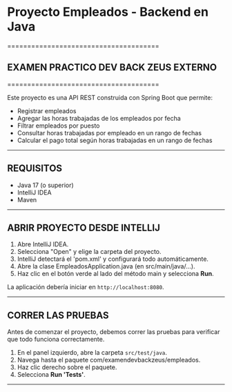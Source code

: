 # Proyecto Empleados - Backend en Java

======================================
## EXAMEN PRACTICO DEV BACK ZEUS EXTERNO
======================================

Este proyecto es una API REST construida con Spring Boot que permite:

- Registrar empleados
- Agregar las horas trabajadas de los empleados por fecha
- Filtrar empleados por puesto
- Consultar horas trabajadas por empleado en un rango de fechas
- Calcular el pago total según horas trabajadas en un rango de fechas

---

## REQUISITOS

- Java 17 (o superior)
- IntelliJ IDEA
- Maven

---

## ABRIR PROYECTO DESDE INTELLIJ

1. Abre IntelliJ IDEA.
2. Selecciona "Open" y elige la carpeta del proyecto.
3. IntelliJ detectará el 'pom.xml' y configurará todo automáticamente.
4. Abre la clase EmpleadosApplication.java (en src/main/java/...).
5. Haz clic en el botón verde al lado del método main y selecciona **Run**.

La aplicación debería iniciar en `http://localhost:8080`.

---

## CORRER LAS PRUEBAS

Antes de comenzar el proyecto, debemos correr las pruebas para verificar que todo funciona correctamente.

1. En el panel izquierdo, abre la carpeta `src/test/java`.
2. Navega hasta el paquete com/examendevbackzeus/empleados.
3. Haz clic derecho sobre el paquete.
4. Selecciona **Run 'Tests'**.


---
